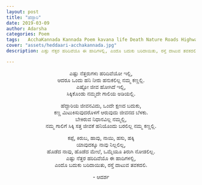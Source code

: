 ```yaml
---
layout: post
title: "ಹೆದ್ದಾರಿ"
date: 2019-03-09
author: Adarsha
categories: Poem
tags:	AcchaKannada Kannada Poem kavana life Death Nature Roads Highways accidents animals
cover: "assets/heddaari-acchakannada.jpg"
description: ಎಷ್ಟು ನೆತ್ತರ ಹರಿದಿವೆಯೊ ಈ ಹಾದಿಗಳಲ್ಲಿ, ಎಂದೊ ಬದುಕು ಬರಿದಾಯಿತು, ರಸ್ತೆ ದಾಟುವ ತವಕದಲಿ.

---
```


<p align ="center">ಎಷ್ಟು ನೆತ್ತರುಗಳು ಹರಿದಿವೆಯೋ ಇಲ್ಲಿ,<br>
ಆದರೂ ಒಂದು ಹನಿ ನೀರು ಹನುಕಲಿಲ್ಲ ನಮ್ಮ ಕಣ್ಣಲ್ಲಿ.<br>
ಎಷ್ಟೋ ಜೀವ ಹೋಗಿದೆ ಇಲ್ಲಿ,<br>
ಸಿಕ್ಕಿಕೊಂಡು ನಮ್ಮದೇ ಗಾಲಿಯ ಅಡಿಯಲ್ಲಿ.</p><!--more-->

<p align ="center">ಹೆದ್ದಾರಿಯ ಜೀವನವಿದು, ಒಂದೇ ಕ್ಷಣದ ಬದುಕು,<br>
ಕಣ್ಣ ಮಿಟುಕಿಸುವುದರೊಳಗೆ ಆರುವುದು ಜೀವನದ ಬೆಳಕು.<br>
ಬೇಕಿರುವ ನಿಧಾನವಿಲ್ಲ ನಮ್ಮಲ್ಲಿ,<br>
ನಮ್ಮ ಗಾಲಿಗೆ ಸಿಕ್ಕಿ ಸತ್ತ ಜೀವಕೆ ಹನಿಯೊಂದು ಬರಲಿಲ್ಲ ನಮ್ಮ ಕಣ್ಣಲ್ಲಿ.</p>

<p align ="center">ಕಪ್ಪೆ, ಕಿರುಬ, ಹಾವು, ನಾಯಿ, ಹಸು, ಹಕ್ಕಿ<br>
ಯಾವುದಕ್ಕೂ ನಾವು ನಿಲ್ಲಲಿಲ್ಲ,<br>
ಹೊಡೆದ ನಾವು, ಹೊಡೆದ ಮೇಲೆ, ಒಮ್ಮೆಯೂ ತಿರುಗಿ ನೋಡಲಿಲ್ಲ.<br>
ಎಷ್ಟು ನೆತ್ತರ ಹರಿದಿವೆಯೊ ಈ ಹಾದಿಗಳಲ್ಲಿ,<br>
ಎಂದೊ ಬದುಕು ಬರಿದಾಯಿತು, ರಸ್ತೆ ದಾಟುವ ತವಕದಲಿ.</p>

<p align ="center">- ಆದರ್ಶ</p>
